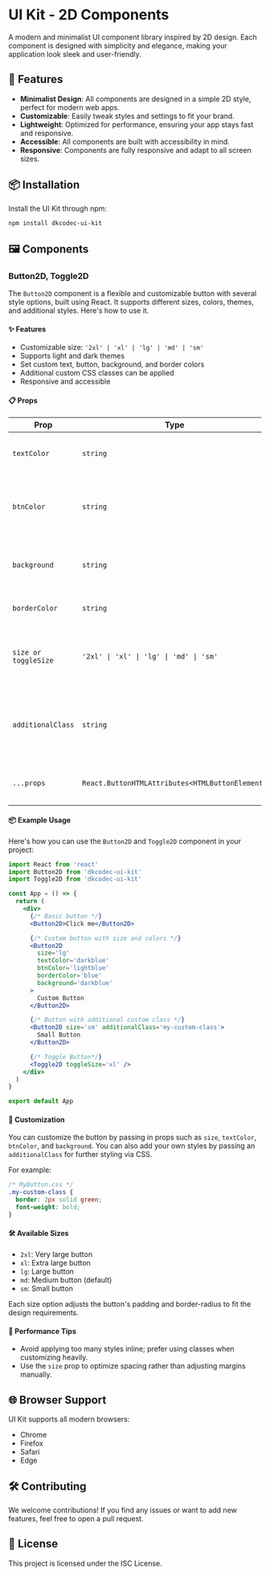 # UI Kit - 2D Components

A modern and minimalist UI component library inspired by 2D design. Each component is designed with simplicity and elegance, making your application look sleek and user-friendly.

## 🚀 Features

- **Minimalist Design**: All components are designed in a simple 2D style, perfect for modern web apps.
- **Customizable**: Easily tweak styles and settings to fit your brand.
- **Lightweight**: Optimized for performance, ensuring your app stays fast and responsive.
- **Accessible**: All components are built with accessibility in mind.
- **Responsive**: Components are fully responsive and adapt to all screen sizes.

## 📦 Installation

Install the UI Kit through npm:

```bash
npm install dkcodec-ui-kit
```

## 🖼️ Components

### Button2D, Toggle2D

The `Button2D` component is a flexible and customizable button with several style options, built using React. It supports different sizes, colors, themes, and additional styles. Here's how to use it.

#### ✨ Features

- Customizable size: `'2xl' | 'xl' | 'lg' | 'md' | 'sm'`
- Supports light and dark themes
- Set custom text, button, background, and border colors
- Additional custom CSS classes can be applied
- Responsive and accessible

#### 📋 Props

| Prop                 | Type                                            | Default   | Description                                                   |
| -------------------- | ----------------------------------------------- | --------- | ------------------------------------------------------------- |
| `textColor`          | `string`                                        | `black`   | Custom color for the button text                              |
| `btnColor`           | `string`                                        | `#e8e8e8` | Custom color for the button background (within the span)      |
| `background`         | `string`                                        | `black`   | Custom color for the overall button background                |
| `borderColor`        | `string`                                        | `black`   | Border color of the button                                    |
| `size or toggleSize` | `'2xl' \| 'xl' \| 'lg' \| 'md' \| 'sm'`         | `'md'`    | Size of the button (affects padding and border radius)        |
| `additionalClass`    | `string`                                        | `''`      | Additional custom class to apply to the button's root element |
| `...props`           | `React.ButtonHTMLAttributes<HTMLButtonElement>` |           | Supports all native button attributes                         |

#### 📦 Example Usage

Here's how you can use the `Button2D` and `Toggle2D` component in your project:

```jsx
import React from 'react'
import Button2D from 'dkcodec-ui-kit'
import Toggle2D from 'dkcodec-ui-kit'

const App = () => {
  return (
    <div>
      {/* Basic button */}
      <Button2D>Click me</Button2D>

      {/* Custom button with size and colors */}
      <Button2D
        size='lg'
        textColor='darkblue'
        btnColor='lightblue'
        borderColor='blue'
        background='darkblue'
      >
        Custom Button
      </Button2D>

      {/* Button with additional custom class */}
      <Button2D size='sm' additionalClass='my-custom-class'>
        Small Button
      </Button2D>

      {/* Toggle Button*/}
      <Toggle2D toggleSize='xl' />
    </div>
  )
}

export default App
```

#### 🎨 Customization

You can customize the button by passing in props such as `size`, `textColor`, `btnColor`, and `background`. You can also add your own styles by passing an `additionalClass` for further styling via CSS.

For example:

```css
/* MyButton.css */
.my-custom-class {
  border: 2px solid green;
  font-weight: bold;
}
```

#### 🛠️ Available Sizes

- `2xl`: Very large button
- `xl`: Extra large button
- `lg`: Large button
- `md`: Medium button (default)
- `sm`: Small button

Each size option adjusts the button's padding and border-radius to fit the design requirements.

#### 🚀 Performance Tips

- Avoid applying too many styles inline; prefer using classes when customizing heavily.
- Use the `size` prop to optimize spacing rather than adjusting margins manually.

## 🌐 Browser Support

UI Kit supports all modern browsers:

- Chrome
- Firefox
- Safari
- Edge

## 🛠️ Contributing

We welcome contributions! If you find any issues or want to add new features, feel free to open a pull request.

## 📄 License

This project is licensed under the ISC License.
